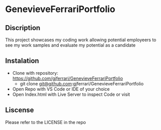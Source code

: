 # GenevieveFerrariPortfolio

## Discription

This project showcases my coding work allowing potential employeers to see my work samples and evaluate my potential as a candidate

## Instalation

- Clone with repository: https://github.com/gjferrari/GenevieveFerrariPortfolio
  - git clone git@github.com:gjferrari/GenevieveFerrariPortfolio
- Open Repo with VS Code or IDE of your choice
- Open Index.html with Live Server to inspect Code or visit

## Liscense

Please refer to the LICENSE in the repo
